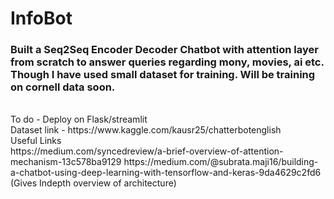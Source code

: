 # InfoBot<br>
### Built a Seq2Seq Encoder Decoder Chatbot with attention layer from scratch to answer queries regarding mony, movies, ai etc. Though I have used small dataset for training. Will be training on cornell data soon.
<br>
To do -  Deploy on Flask/streamlit<br>
Dataset link  - https://www.kaggle.com/kausr25/chatterbotenglish <br>
Useful Links <br>
https://medium.com/syncedreview/a-brief-overview-of-attention-mechanism-13c578ba9129
https://medium.com/@subrata.maji16/building-a-chatbot-using-deep-learning-with-tensorflow-and-keras-9da4629c2fd6 (Gives Indepth overview of architecture)
